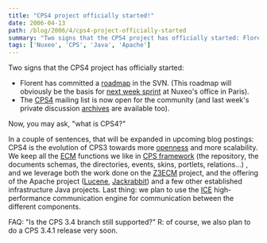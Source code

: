 ```yaml
---
title: "CPS4 project officially started!"
date: 2006-04-13
path: /blog/2006/4/cps4-project-officially-started
summary: "Two signs that the CPS4 project has officially started: Florent has committed a roadmap in the SVN."
tags: ['Nuxeo', 'CPS', 'Java', 'Apache']
---
```


<p>
Two signs that the CPS4 project has officially started:
</p><ul><li>Florent has committed a <a href="http://svn.nuxeo.org/trac/pub/file/CPS4/trunk/doc/ROADMAP.txt">roadmap</a> in the SVN. (This roadmap will obviously be the basis for <a href="http://www.zope.org/Members/nuxeo/news/z3ecm-sprint-2006">next week sprint</a> at Nuxeo's office in Paris).</li>

<li>The <a href="http://lists.nuxeo.com/cgi-bin/mailman/listinfo/cps4">CPS4</a> mailing list is now open for the community (and last week's private discussion <a href="http://lists.nuxeo.com/pipermail/cps4/2006-April/date.html">archives</a> are available too).</li>

</ul><p>
Now, you may ask, "what is CPS4?"
</p><p>
In a couple of sentences, that will be expanded in upcoming blog postings: CPS4 is the evolution of CPS3 towards more <a href="http://lists.nuxeo.com/pipermail/z3lab/2005-May/000020.html">openness</a> and more scalability. We keep all the <a href="http://en.wikipedia.org/wiki/Enterprise_content_management">ECM</a> functions we like in <a href="http://www.cps-project.org/sections/about/cps-platform-framework-r">CPS framework</a> (the repository, the documents schemas, the directories, events, skins, portlets, relations...) , and we leverage both the work done on the <a href="http://www.z3lab.org/">Z3ECM</a> project, and
the offering of the Apache project (<a href="http://lucene.apache.org/">Lucene</a>, <a href="http://jackrabbit.apache.org/">Jackrabbit</a>) and a few other established infrastructure Java projects. Last thing: we plan to use the <a href="http://www.zeroc.com/">ICE</a> high-performance communication engine for communication between the different components.
</p><p>
FAQ: "Is the CPS 3.4 branch still supported?" R: of course, we also plan to do a CPS 3.4.1 release very soon.
</p> 

